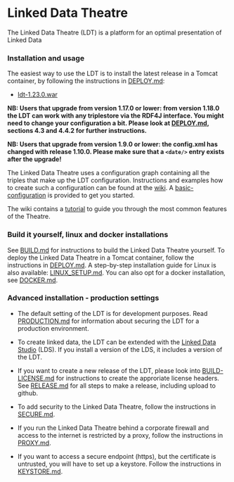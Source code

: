 # Linked Data Theatre
The Linked Data Theatre (LDT) is a platform for an optimal presentation of Linked Data

### Installation and usage
The easiest way to use the LDT is to install the latest release in a Tomcat container, by following the instructions in [DEPLOY.md](docs/DEPLOY.md):

- [ldt-1.23.0.war](https://github.com/architolk/Linked-Data-Theatre/releases/download/v1.23.0/ldt-1.23.0.war "ldt-1.23.0.war")

**NB: Users that upgrade from version 1.17.0 or lower: from version 1.18.0 the LDT can work with any triplestore via the RDF4J interface. You might need to change your configuration a bit. Please look at [DEPLOY.md](docs/DEPLOY.md), sections 4.3 and 4.4.2 for further instructions.**

**NB: Users that upgrade from version 1.9.0 or lower: the config.xml has changed with release 1.10.0. Please make sure that a `<date/>` entry exists after the upgrade!**

The Linked Data Theatre uses a configuration graph containing all the triples that make up the LDT configuration. Instructions and examples how to create such a configuration can be found at the [wiki](https://github.com/architolk/Linked-Data-Theatre/wiki). A [basic-configuration](basic-configuration.ttl) is provided to get you started.

The wiki contains a [tutorial](https://github.com/architolk/Linked-Data-Theatre/wiki/Tutorial) to guide you through the most common features of the Theatre.

### Build it yourself, linux and docker installations
See [BUILD.md](docs/BUILD.md) for instructions to build the Linked Data Theatre yourself. To deploy the Linked Data Theatre in a Tomcat container, follow the instructions in [DEPLOY.md](docs/DEPLOY.md). A step-by-step installation guide for Linux is also available: [LINUX_SETUP.md](docs/LINUX_SETUP.md). You can also opt for a docker installation, see [DOCKER.md](docs/DOCKER.md).

### Advanced installation - production settings
* The default setting of the LDT is for development purposes. Read [PRODUCTION.md](docs/PRODUCTION.md) for information about securing the LDT for a production environment.

* To create linked data, the LDT can be extended with the [Linked Data Studio](https://github.com/architolk/Linked-Data-Studio) (LDS). If you install a version of the LDS, it includes a version of the LDT.

* If you want to create a new release of the LDT, please look into [BUILD-LICENSE.md](docs/BUILD-LICENSE.md) for instructions to create the approriate license headers. See [RELEASE.md](docs/RELEASE.md) for all steps to make a release, including upload to github.

* To add security to the Linked Data Theatre, follow the instructions in [SECURE.md](docs/SECURE.md).

* If you run the Linked Data Theatre behind a corporate firewall and access to the internet is restricted by a proxy, follow the instructions in [PROXY.md](docs/PROXY.md).

* If you want to access a secure endpoint (https), but the certificate is untrusted, you will have to set up a keystore. Follow the instructions in [KEYSTORE.md](docs/KEYSTORE.md).
